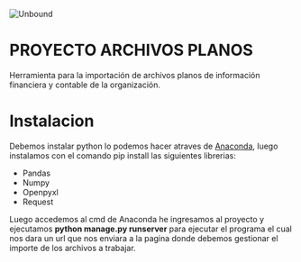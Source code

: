 ![Unbound](https://th.bing.com/th/id/OIP.H42o4GlCwjxIsgTPLa2RcwHaCe?pid=ImgDet&rs=1 "Unbound")

# PROYECTO ARCHIVOS PLANOS
Herramienta para la importación de archivos planos de información financiera y contable de la organización.

# Instalacion

Debemos instalar python lo podemos hacer atraves de [Anaconda](https://www.anaconda.com/ "Anaconda"), luego instalamos con el comando pip install las siguientes librerias:

* Pandas
* Numpy
* Openpyxl
* Request

Luego accedemos al cmd de Anaconda he ingresamos al proyecto y ejecutamos **python manage.py runserver** para ejecutar el programa el cual nos dara un url que nos enviara a la pagina donde debemos gestionar el importe de los archivos a trabajar.
